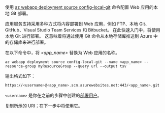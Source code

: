 使用 [az webapp deployment source config-local-git](/cli/azure/webapp/deployment/source#config-local-git) 命令配置 Web 应用的本地 Git 部署。

应用服务支持采用多种方式将内容部署到 Web 应用，例如 FTP、本地 Git、GitHub、Visual Studio Team Services 和 Bitbucket。 在此快速入门中，将使用本地 Git 进行部署。 这意味着将通过使用 Git 命令从本地存储库推送到 Azure 中的存储库来进行部署。 

在以下命令中，将 *\<app_name>* 替换为 Web 应用的名称。

```azurecli-interactive
az webapp deployment source config-local-git --name <app_name> --resource-group myResourceGroup --query url --output tsv
```

输出格式如下：

```bash
https://<username>@<app_name>.scm.azurewebsites.net:443/<app_name>.git
```

`<username>` 是你在之前的步骤中创建的[部署用户](#configure-a-deployment-user)。

复制所示的 URI；在下一步中将使用它。
